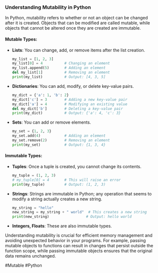 ### Understanding Mutability in Python

In Python, mutability refers to whether or not an object can be changed after it is created. Objects that can be modified are called mutable, while objects that cannot be altered once they are created are immutable.

#### Mutable Types:
- **Lists**: You can change, add, or remove items after the list creation.
  ```python
  my_list = [1, 2, 3]
  my_list[0] = 4          # Changing an element
  my_list.append(5)       # Adding an element
  del my_list[1]          # Removing an element
  print(my_list)          # Output: [4, 3, 5]
  ```
- **Dictionaries**: You can add, modify, or delete key-value pairs.
  ```python
  my_dict = {'a': 1, 'b': 2}
  my_dict['c'] = 3        # Adding a new key-value pair
  my_dict['a'] = 4        # Modifying an existing value
  del my_dict['b']        # Deleting a key-value pair
  print(my_dict)          # Output: {'a': 4, 'c': 3}
  ```
- **Sets**: You can add or remove elements.
  ```python
  my_set = {1, 2, 3}
  my_set.add(4)           # Adding an element
  my_set.remove(2)        # Removing an element
  print(my_set)           # Output: {1, 3, 4}
  ```

#### Immutable Types:
- **Tuples**: Once a tuple is created, you cannot change its contents.
  ```python
  my_tuple = (1, 2, 3)
  # my_tuple[0] = 4       # This will raise an error
  print(my_tuple)         # Output: (1, 2, 3)
  ```
- **Strings**: Strings are immutable in Python; any operation that seems to modify a string actually creates a new string.
  ```python
  my_string = "hello"
  new_string = my_string + " world"  # This creates a new string
  print(new_string)                 # Output: hello world
  ```
- **Integers, Floats**: These are also immutable types.

Understanding mutability is crucial for efficient memory management and avoiding unexpected behavior in your programs. For example, passing mutable objects to functions can result in changes that persist outside the function scope, while passing immutable objects ensures that the original data remains unchanged.

#Mutable #Python